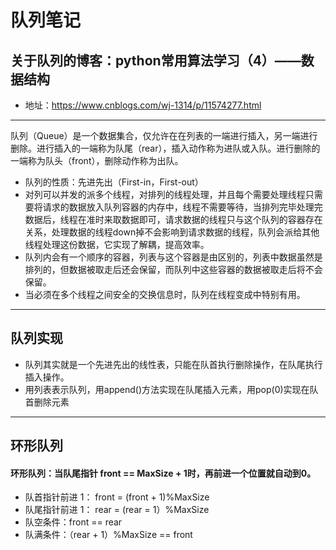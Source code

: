 # 队列笔记
## 关于队列的博客：python常用算法学习（4）——数据结构
- 地址：https://www.cnblogs.com/wj-1314/p/11574277.html
***
队列（Queue）是一个数据集合，仅允许在在列表的一端进行插入，另一端进行删除。进行插入的一端称为队尾（rear），插入动作称为进队或入队。进行删除的一端称为队头（front），删除动作称为出队。
- 队列的性质：先进先出（First-in，First-out）
- 对列可以并发的派多个线程，对排列的线程处理，并且每个需要处理线程只需要将请求的数据放入队列容器的内存中，线程不需要等待，当排列完毕处理完数据后，线程在准时来取数据即可，请求数据的线程只与这个队列的容器存在关系，处理数据的线程down掉不会影响到请求数据的线程，队列会派给其他线程处理这份数据，它实现了解耦，提高效率。
- 队列内会有一个顺序的容器，列表与这个容器是由区别的，列表中数据虽然是排列的，但数据被取走后还会保留，而队列中这些容器的数据被取走后将不会保留。
- 当必须在多个线程之间安全的交换信息时，队列在线程变成中特别有用。
***
## 队列实现
- 队列其实就是一个先进先出的线性表，只能在队首执行删除操作，在队尾执行插入操作。
- 用列表表示队列，用append()方法实现在队尾插入元素，用pop(0)实现在队首删除元素
***
## 环形队列
#### 环形队列：当队尾指针 front == MaxSize + 1时，再前进一个位置就自动到0。
- 队首指针前进 1： front = (front + 1)%MaxSize
- 队尾指针前进 1： rear = (rear = 1）%MaxSize
- 队空条件：front == rear
- 队满条件：（rear + 1）%MaxSize == front
